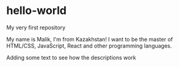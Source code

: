 # hello-world
My very first repository

My name is Malik, I'm from Kazakhstan!
I want to be the master of HTML/CSS, JavaScript, React and other programming languages.

Adding some text to see how the descriptions work

